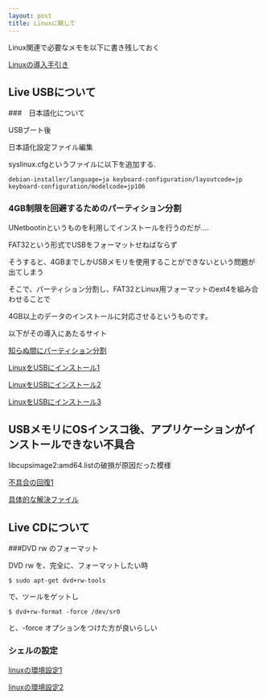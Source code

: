 ```yaml
---
layout: post
title: Linuxに関して
---
```


Linux関連で必要なメモを以下に書き残しておく

[Linuxの導入手引き](http://kumasan1949.zouri.jp/kumasan.html)

## Live USBについて

###　日本語化について

USBブート後

日本語化設定ファイル編集

syslinux.cfgというファイルに以下を追加する.

```
debian-installer/language=ja keyboard-configuration/layoutcode=jp keyboard-configuration/modelcode=jp106
```

### 4GB制限を回避するためのパーティション分割

UNetbootinというものを利用してインストールを行うのだが....

FAT32という形式でUSBをフォーマットせねばならず

そうすると、4GBまでしかUSBメモリを使用することができないという問題が出てしまう

そこで、パーティション分割し、FAT32とLinux用フォーマットのext4を組み合わせることで

4GB以上のデータのインストールに対応させるというものです。

以下がその導入にあたるサイト

[知らぬ間にパーティション分割](http://blog.goo.ne.jp/hiros-pc/e/6e761e61a4a6405c228833b3acf60765)

[LinuxをUSBにインストール1](http://no-windows.blog.jp/archives/4304924.html)

[LinuxをUSBにインストール2](http://viva-ubuntu.com/2013/05/usb_install)

[LinuxをUSBにインストール3](http://www55.atwiki.jp/loveubuntu/pages/21.html)

## USBメモリにOSインスコ後、アプリケーションがインストールできない不具合

libcupsimage2:amd64.listの破損が原因だった模様

[不具合の回復1](http://blogs.yahoo.co.jp/wyamamo/27147321.html)

[具体的な解決ファイル](https://packages.debian.org/sid/amd64/libcupsimage2/filelist)


## Live CDについて

###DVD rw のフォーマット

DVD rw を、完全に、フォーマットしたい時

```
$ sudo apt-get dvd+rw-tools
```

で、ツールをゲットし

```
$ dvd+rw-format -force /dev/sr0
```

と、-force オプションをつけた方が良いらしい

### シェルの設定

[linuxの環境設定1](http://developer.mitakalab.com/ubuntu)

[linuxの環境設定2](http://snowsunny.hatenablog.com/entry/2014/04/03/211105)


